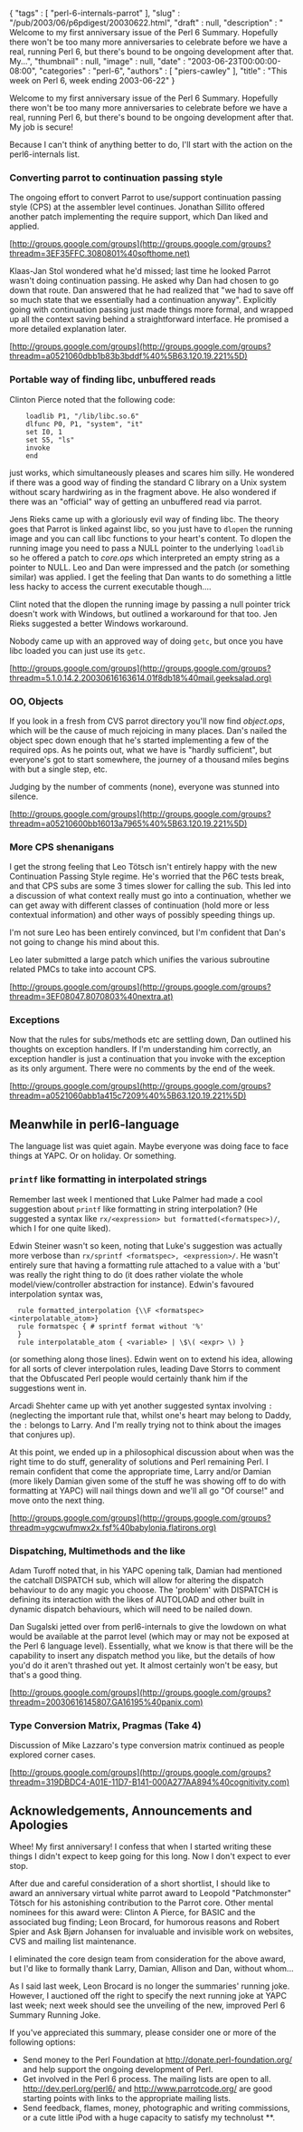 {
   "tags" : [
      "perl-6-internals-parrot"
   ],
   "slug" : "/pub/2003/06/p6pdigest/20030622.html",
   "draft" : null,
   "description" : " Welcome to my first anniversary issue of the Perl 6 Summary. Hopefully there won't be too many more anniversaries to celebrate before we have a real, running Perl 6, but there's bound to be ongoing development after that. My...",
   "thumbnail" : null,
   "image" : null,
   "date" : "2003-06-23T00:00:00-08:00",
   "categories" : "perl-6",
   "authors" : [
      "piers-cawley"
   ],
   "title" : "This week on Perl 6, week ending 2003-06-22"
}



Welcome to my first anniversary issue of the Perl 6 Summary. Hopefully there won't be too many more anniversaries to celebrate before we have a real, running Perl 6, but there's bound to be ongoing development after that. My job is secure!

Because I can't think of anything better to do, I'll start with the action on the perl6-internals list.

### Converting parrot to continuation passing style

The ongoing effort to convert Parrot to use/support continuation passing style (CPS) at the assembler level continues. Jonathan Sillito offered another patch implementing the require support, which Dan liked and applied.

[http://groups.google.com/groups](http://groups.google.com/groups?threadm=3EF35FFC.3080801%40softhome.net)

Klaas-Jan Stol wondered what he'd missed; last time he looked Parrot wasn't doing continuation passing. He asked why Dan had chosen to go down that route. Dan answered that he had realized that "we had to save off so much state that we essentially had a continuation anyway". Explicitly going with continuation passing just made things more formal, and wrapped up all the context saving behind a straightforward interface. He promised a more detailed explanation later.

[http://groups.google.com/groups](http://groups.google.com/groups?threadm=a0521060dbb1b83b3bddf%40%5B63.120.19.221%5D)

### Portable way of finding libc, unbuffered reads

Clinton Pierce noted that the following code:

        loadlib P1, "/lib/libc.so.6"
        dlfunc P0, P1, "system", "it"
        set I0, 1
        set S5, "ls"
        invoke
        end

just works, which simultaneously pleases and scares him silly. He wondered if there was a good way of finding the standard C library on a Unix system without scary hardwiring as in the fragment above. He also wondered if there was an "official" way of getting an unbuffered read via parrot.

Jens Rieks came up with a gloriously evil way of finding libc. The theory goes that Parrot is linked against libc, so you just have to `dlopen` the running image and you can call libc functions to your heart's content. To dlopen the running image you need to pass a NULL pointer to the underlying `loadlib` so he offered a patch to *core.ops* which interpreted an empty string as a pointer to NULL. Leo and Dan were impressed and the patch (or something similar) was applied. I get the feeling that Dan wants to do something a little less hacky to access the current executable though....

Clint noted that the dlopen the running image by passing a null pointer trick doesn't work with Windows, but outlined a workaround for that too. Jen Rieks suggested a better Windows workaround.

Nobody came up with an approved way of doing `getc`, but once you have libc loaded you can just use its `getc`.

[http://groups.google.com/groups](http://groups.google.com/groups?threadm=5.1.0.14.2.20030616163614.01f8db18%40mail.geeksalad.org)

### OO, Objects

If you look in a fresh from CVS parrot directory you'll now find *object.ops*, which will be the cause of much rejoicing in many places. Dan's nailed the object spec down enough that he's started implementing a few of the required ops. As he points out, what we have is "hardly sufficient", but everyone's got to start somewhere, the journey of a thousand miles begins with but a single step, etc.

Judging by the number of comments (none), everyone was stunned into silence.

[http://groups.google.com/groups](http://groups.google.com/groups?threadm=a05210600bb16013a7965%40%5B63.120.19.221%5D)

### More CPS shenanigans

I get the strong feeling that Leo Tötsch isn't entirely happy with the new Continuation Passing Style regime. He's worried that the P6C tests break, and that CPS subs are some 3 times slower for calling the sub. This led into a discussion of what context really must go into a continuation, whether we can get away with different classes of continuation (hold more or less contextual information) and other ways of possibly speeding things up.

I'm not sure Leo has been entirely convinced, but I'm confident that Dan's not going to change his mind about this.

Leo later submitted a large patch which unifies the various subroutine related PMCs to take into account CPS.

[http://groups.google.com/groups](http://groups.google.com/groups?threadm=3EF08047.8070803%40nextra.at)

### Exceptions

Now that the rules for subs/methods etc are settling down, Dan outlined his thoughts on exception handlers. If I'm understanding him correctly, an exception handler is just a continuation that you invoke with the exception as its only argument. There were no comments by the end of the week.

[http://groups.google.com/groups](http://groups.google.com/groups?threadm=a0521060abb1a415c7209%40%5B63.120.19.221%5D)

Meanwhile in perl6-language
---------------------------

The language list was quiet again. Maybe everyone was doing face to face things at YAPC. Or on holiday. Or something.

### `printf` like formatting in interpolated strings

Remember last week I mentioned that Luke Palmer had made a cool suggestion about `printf` like formatting in string interpolation? (He suggested a syntax like `rx/<expression> but formatted(<formatspec>)/`, which I for one quite liked).

Edwin Steiner wasn't so keen, noting that Luke's suggestion was actually more verbose than `rx/sprintf <formatspec>, <expression>/`. He wasn't entirely sure that having a formatting rule attached to a value with a 'but' was really the right thing to do (it does rather violate the whole model/view/controller abstraction for instance). Edwin's favoured interpolation syntax was,

      rule formatted_interpolation {\\F <formatspec> <interpolatable_atom>}
      rule formatspec { # sprintf format without '%' 
      }
      rule interpolatable_atom { <variable> | \$\( <expr> \) }

(or something along those lines). Edwin went on to extend his idea, allowing for all sorts of clever interpolation rules, leading Dave Storrs to comment that the Obfuscated Perl people would certainly thank him if the suggestions went in.

Arcadi Shehter came up with yet another suggested syntax involving `:` (neglecting the important rule that, whilst one's heart may belong to Daddy, the `:` belongs to Larry. And I'm really trying not to think about the images that conjures up).

At this point, we ended up in a philosophical discussion about when was the right time to do stuff, generality of solutions and Perl remaining Perl. I remain confident that come the appropriate time, Larry and/or Damian (more likely Damian given some of the stuff he was showing off to do with formatting at YAPC) will nail things down and we'll all go "Of course!" and move onto the next thing.

[http://groups.google.com/groups](http://groups.google.com/groups?threadm=ygcwufmwx2x.fsf%40babylonia.flatirons.org)

### Dispatching, Multimethods and the like

Adam Turoff noted that, in his YAPC opening talk, Damian had mentioned the catchall DISPATCH sub, which will allow for altering the dispatch behaviour to do any magic you choose. The 'problem' with DISPATCH is defining its interaction with the likes of AUTOLOAD and other built in dynamic dispatch behaviours, which will need to be nailed down.

Dan Sugalski jetted over from perl6-internals to give the lowdown on what would be available at the parrot level (which may or may not be exposed at the Perl 6 language level). Essentially, what we know is that there will be the capability to insert any dispatch method you like, but the details of how you'd do it aren't thrashed out yet. It almost certainly won't be easy, but that's a good thing.

[http://groups.google.com/groups](http://groups.google.com/groups?threadm=20030616145807.GA16195%40panix.com)

### Type Conversion Matrix, Pragmas (Take 4)

Discussion of Mike Lazzaro's type conversion matrix continued as people explored corner cases.

[http://groups.google.com/groups](http://groups.google.com/groups?threadm=319DBDC4-A01E-11D7-B141-000A277AA894%40cognitivity.com)

Acknowledgements, Announcements and Apologies
---------------------------------------------

Whee! My first anniversary! I confess that when I started writing these things I didn't expect to keep going for this long. Now I don't expect to ever stop.

After due and careful consideration of a short shortlist, I should like to award an anniversary virtual white parrot award to Leopold "Patchmonster" Tötsch for his astonishing contribution to the Parrot core. Other mental nominees for this award were: Clinton A Pierce, for BASIC and the associated bug finding; Leon Brocard, for humorous reasons and Robert Spier and Ask Bjørn Johansen for invaluable and invisible work on websites, CVS and mailing list maintenance.

I eliminated the core design team from consideration for the above award, but I'd like to formally thank Larry, Damian, Allison and Dan, without whom...

As I said last week, Leon Brocard is no longer the summaries' running joke. However, I auctioned off the right to specify the next running joke at YAPC last week; next week should see the unveiling of the new, improved Perl 6 Summary Running Joke.

If you've appreciated this summary, please consider one or more of the following options:

-   Send money to the Perl Foundation at <http://donate.perl-foundation.org/> and help support the ongoing development of Perl.
-   Get involved in the Perl 6 process. The mailing lists are open to all. <http://dev.perl.org/perl6/> and <http://www.parrotcode.org/> are good starting points with links to the appropriate mailing lists.
-   Send feedback, flames, money, photographic and writing commissions, or a cute little iPod with a huge capacity to satisfy my technolust **.

